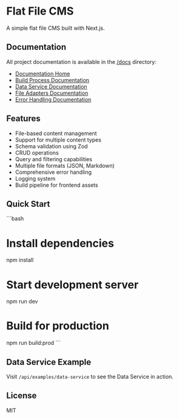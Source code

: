 # Flat File CMS

A simple flat file CMS built with Next.js.

## Documentation

All project documentation is available in the [/docs](/docs) directory:

- [Documentation Home](/docs/index.md)
- [Build Process Documentation](/docs/BUILD.md)
- [Data Service Documentation](/docs/data-service.md)
- [File Adapters Documentation](/docs/file-adapters.md)
- [Error Handling Documentation](/docs/error-handling.md)

## Features

- File-based content management
- Support for multiple content types
- Schema validation using Zod
- CRUD operations
- Query and filtering capabilities
- Multiple file formats (JSON, Markdown)
- Comprehensive error handling
- Logging system
- Build pipeline for frontend assets

## Quick Start

\`\`\`bash
# Install dependencies
npm install

# Start development server
npm run dev

# Build for production
npm run build:prod
\`\`\`

## Data Service Example

Visit `/api/examples/data-service` to see the Data Service in action.

## License

MIT
